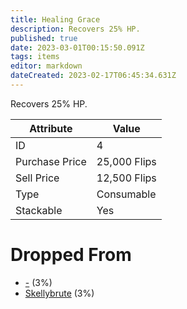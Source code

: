 ```yaml
---
title: Healing Grace
description: Recovers 25% HP.
published: true
date: 2023-03-01T00:15:50.091Z
tags: items
editor: markdown
dateCreated: 2023-02-17T06:45:34.631Z
---
```


Recovers 25% HP.

|Attribute|Value|
|-|-|
|ID|4|
|Purchase Price|25,000 Flips|
|Sell Price|12,500 Flips|
|Type|Consumable|
|Stackable|Yes|


# Dropped From
 * [-](/monsters/-) (3%)
 * [Skellybrute](/monsters/skellybrute) (3%)
